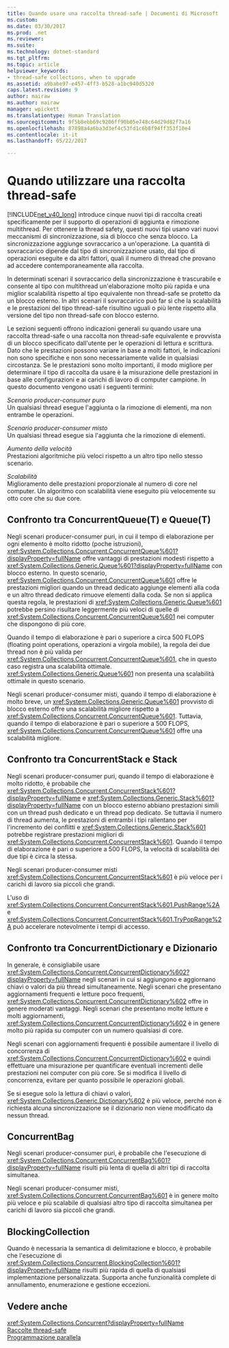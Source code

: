 ```yaml
---
title: Quando usare una raccolta thread-safe | Documenti di Microsoft
ms.custom: 
ms.date: 03/30/2017
ms.prod: .net
ms.reviewer: 
ms.suite: 
ms.technology: dotnet-standard
ms.tgt_pltfrm: 
ms.topic: article
helpviewer_keywords:
- thread-safe collections, when to upgrade
ms.assetid: a9babe97-e457-4ff3-b528-a1bc940d5320
caps.latest.revision: 9
author: mairaw
ms.author: mairaw
manager: wpickett
ms.translationtype: Human Translation
ms.sourcegitcommit: 9f5b8ebb69c9206ff90b05e748c64d29d82f7a16
ms.openlocfilehash: 87898a4a6ba3d3ef4c53fd1c6b8f94ff353f10e4
ms.contentlocale: it-it
ms.lasthandoff: 05/22/2017

---
```

# <a name="when-to-use-a-thread-safe-collection"></a>Quando utilizzare una raccolta thread-safe
[!INCLUDE[net_v40_long](../../../../includes/net-v40-long-md.md)] introduce cinque nuovi tipi di raccolta creati specificamente per il supporto di operazioni di aggiunta e rimozione multithread. Per ottenere la thread safety, questi nuovi tipi usano vari nuovi meccanismi di sincronizzazione, sia di blocco che senza blocco. La sincronizzazione aggiunge sovraccarico a un'operazione. La quantità di sovraccarico dipende dal tipo di sincronizzazione usato, dal tipo di operazioni eseguite e da altri fattori, quali il numero di thread che provano ad accedere contemporaneamente alla raccolta.  
  
 In determinati scenari il sovraccarico della sincronizzazione è trascurabile e consente al tipo con multithread un'elaborazione molto più rapida e una miglior scalabilità rispetto al tipo equivalente non thread-safe se protetto da un blocco esterno. In altri scenari il sovraccarico può far sì che la scalabilità e le prestazioni del tipo thread-safe risultino uguali o più lente rispetto alla versione del tipo non thread-safe con blocco esterno.  
  
 Le sezioni seguenti offrono indicazioni generali su quando usare una raccolta thread-safe o una raccolta non thread-safe equivalente e provvista di un blocco specificato dall'utente per le operazioni di lettura e scrittura. Dato che le prestazioni possono variare in base a molti fattori, le indicazioni non sono specifiche e non sono necessariamente valide in qualsiasi circostanza. Se le prestazioni sono molto importanti, il modo migliore per determinare il tipo di raccolta da usare è la misurazione delle prestazioni in base alle configurazioni e ai carichi di lavoro di computer campione. In questo documento vengono usati i seguenti termini:  
  
 *Scenario producer-consumer puro*  
 Un qualsiasi thread esegue l'aggiunta o la rimozione di elementi, ma non entrambe le operazioni.  
  
 *Scenario producer-consumer misto*  
 Un qualsiasi thread esegue sia l'aggiunta che la rimozione di elementi.  
  
 *Aumento della velocità*  
 Prestazioni algoritmiche più veloci rispetto a un altro tipo nello stesso scenario.  
  
 *Scalabilità*  
 Miglioramento delle prestazioni proporzionale al numero di core nel computer. Un algoritmo con scalabilità viene eseguito più velocemente su otto core che su due core.  
  
## <a name="concurrentqueuet-vs-queuet"></a>Confronto tra ConcurrentQueue(T) e Queue(T)  
 Negli scenari producer-consumer puri, in cui il tempo di elaborazione per ogni elemento è molto ridotto (poche istruzioni), <xref:System.Collections.Concurrent.ConcurrentQueue%601?displayProperty=fullName> offre vantaggi di prestazioni modesti rispetto a <xref:System.Collections.Generic.Queue%601?displayProperty=fullName> con blocco esterno. In questo scenario, <xref:System.Collections.Concurrent.ConcurrentQueue%601> offre le prestazioni migliori quando un thread dedicato aggiunge elementi alla coda e un altro thread dedicato rimuove elementi dalla coda. Se non si applica questa regola, le prestazioni di <xref:System.Collections.Generic.Queue%601> potrebbe persino risultare leggermente più veloci di quelle di <xref:System.Collections.Concurrent.ConcurrentQueue%601> nei computer che dispongono di più core.  
  
 Quando il tempo di elaborazione è pari o superiore a circa 500 FLOPS (floating point operations, operazioni a virgola mobile), la regola dei due thread non è più valida per <xref:System.Collections.Concurrent.ConcurrentQueue%601>, che in questo caso registra una scalabilità ottimale. <xref:System.Collections.Generic.Queue%601> non presenta una scalabilità ottimale in questo scenario.  
  
 Negli scenari producer-consumer misti, quando il tempo di elaborazione è molto breve, un <xref:System.Collections.Generic.Queue%601> provvisto di blocco esterno offre una scalabilità migliore rispetto a <xref:System.Collections.Concurrent.ConcurrentQueue%601>. Tuttavia, quando il tempo di elaborazione è pari o superiore a 500 FLOPS, <xref:System.Collections.Concurrent.ConcurrentQueue%601> offre una scalabilità migliore.  
  
## <a name="concurrentstack-vs-stack"></a>Confronto tra ConcurrentStack e Stack  
 Negli scenari producer-consumer puri, quando il tempo di elaborazione è molto ridotto, è probabile che <xref:System.Collections.Concurrent.ConcurrentStack%601?displayProperty=fullName> e <xref:System.Collections.Generic.Stack%601?displayProperty=fullName> con un blocco esterno abbiano prestazioni simili con un thread push dedicato e un thread pop dedicato. Se tuttavia il numero di thread aumenta, le prestazioni di entrambi i tipi rallentano per l'incremento dei conflitti e <xref:System.Collections.Generic.Stack%601> potrebbe registrare prestazioni migliori di <xref:System.Collections.Concurrent.ConcurrentStack%601>. Quando il tempo di elaborazione è pari o superiore a 500 FLOPS, la velocità di scalabilità dei due tipi è circa la stessa.  
  
 Negli scenari producer-consumer misti <xref:System.Collections.Concurrent.ConcurrentStack%601> è più veloce per i carichi di lavoro sia piccoli che grandi.  
  
 L'uso di <xref:System.Collections.Concurrent.ConcurrentStack%601.PushRange%2A> e <xref:System.Collections.Concurrent.ConcurrentStack%601.TryPopRange%2A> può accelerare notevolmente i tempi di accesso.  
  
## <a name="concurrentdictionary-vs-dictionary"></a>Confronto tra ConcurrentDictionary e Dizionario  
 In generale, è consigliabile usare <xref:System.Collections.Concurrent.ConcurrentDictionary%602?displayProperty=fullName> negli scenari in cui si aggiungono e aggiornano chiavi o valori da più thread simultaneamente. Negli scenari che presentano aggiornamenti frequenti e letture poco frequenti, <xref:System.Collections.Concurrent.ConcurrentDictionary%602> offre in genere moderati vantaggi. Negli scenari che presentano molte letture e molti aggiornamenti, <xref:System.Collections.Concurrent.ConcurrentDictionary%602> è in genere molto più rapida su computer con un numero qualsiasi di core.  
  
 Negli scenari con aggiornamenti frequenti è possibile aumentare il livello di concorrenza di <xref:System.Collections.Concurrent.ConcurrentDictionary%602> e quindi effettuare una misurazione per quantificare eventuali incrementi delle prestazioni nei computer con più core. Se si modifica il livello di concorrenza, evitare per quanto possibile le operazioni globali.  
  
 Se si esegue solo la lettura di chiavi o valori, <xref:System.Collections.Generic.Dictionary%602> è più veloce, perché non è richiesta alcuna sincronizzazione se il dizionario non viene modificato da nessun thread.  
  
## <a name="concurrentbag"></a>ConcurrentBag  
 Negli scenari producer-consumer puri, è probabile che l'esecuzione di <xref:System.Collections.Concurrent.ConcurrentBag%601?displayProperty=fullName> risulti più lenta di quella di altri tipi di raccolta simultanea.  
  
 Negli scenari producer-consumer misti, <xref:System.Collections.Concurrent.ConcurrentBag%601> è in genere molto più veloce e più scalabile di qualsiasi altro tipo di raccolta simultanea per carichi di lavoro sia piccoli che grandi.  
  
## <a name="blockingcollection"></a>BlockingCollection  
 Quando è necessaria la semantica di delimitazione e blocco, è probabile che l'esecuzione di <xref:System.Collections.Concurrent.BlockingCollection%601?displayProperty=fullName> risulti più rapida di quella di qualsiasi implementazione personalizzata. Supporta anche funzionalità complete di annullamento, enumerazione e gestione eccezioni.  
  
## <a name="see-also"></a>Vedere anche  
 <xref:System.Collections.Concurrent?displayProperty=fullName>   
 [Raccolte thread-safe](../../../../docs/standard/collections/thread-safe/index.md)   
 [Programmazione parallela](../../../../docs/standard/parallel-programming/index.md)
